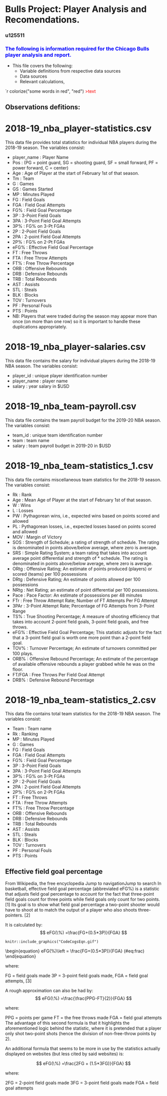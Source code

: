 # Bulls Project: Player Analysis and Recomendations.
### u125511

### <span style="color: blue;">The following is information required for the Chicago Bulls player analysis and report.</span>
* This file covers the following:
  * Variable definitions from respective data sources
  * Data sources
  * Relevant calculations, 

`r colorize("some words in red", "red")
<span style="color: red;">>text</span>

## Observations defitions:

# 2018-19_nba_player-statistics.csv  
This data file provides total statistics for individual NBA players during the 2018-19 season. The variables consist:

* player_name : Player Name
* Pos :  (PG = point guard, SG = shooting guard, SF = small forward, PF = power forward, C = center) 
* Age : Age of Player at the start of February 1st of that season.
* Tm : Team
* G : Games
* GS : Games Started
* MP : Minutes Played
* FG : Field Goals
* FGA : Field Goal Attempts
* FG% : Field Goal Percentage
* 3P : 3-Point Field Goals
* 3PA : 3-Point Field Goal Attempts
* 3P% : FG% on 3-Pt FGAs
* 2P : 2-Point Field Goals
* 2PA : 2-point Field Goal Attempts
* 2P% : FG% on 2-Pt FGAs
* eFG% : Effective Field Goal Percentage
* FT : Free Throws
* FTA : Free Throw Attempts
* FT% : Free Throw Percentage
* ORB : Offensive Rebounds
* DRB : Defensive Rebounds
* TRB : Total Rebounds
* AST : Assists
* STL : Steals
* BLK : Blocks
* TOV : Turnovers
* PF : Personal Fouls
* PTS : Points
* NB: Players that were traded during the season may appear more than once (on more than one row) so it is important to handle these duplications appropriately.

 

# 2018-19_nba_player-salaries.csv 
This data file contains the salary for individual players during the 2018-19 NBA season. The variables consist:

* player_id : unique player identification number
* player_name : player name
* salary : year salary in $USD
 

# 2018-19_nba_team-payroll.csv 
This data file contains the team payroll budget for the 2019-20 NBA season. The variables consist:

* team_id : unique team identification number
* team : team name
* salary : team payroll budget in 2019-20 in $USD
 

# 2018-19_nba_team-statistics_1.csv 
This data file contains miscellaneous team statistics for the 2018-19 season. The variables consist:

* Rk : Rank
* Age : Mean Age of Player at the start of February 1st of that season.
* W : Wins
* L : Losses
* PW : Pythagorean wins, i.e., expected wins based on points scored and allowed
* PL : Pythagorean losses, i.e., expected losses based on points scored and allowed
* MOV : Margin of Victory
* SOS : Strength of Schedule; a rating of strength of schedule. The rating is denominated in points above/below average, where zero is average.
* SRS : Simple Rating System; a team rating that takes into account average point differential and strength of * schedule. The rating is denominated in points above/below average, where zero is average.
* ORtg : Offensive Rating; An estimate of points produced (players) or scored (teams) per 100 possessions
* DRtg : Defensive Rating; An estimate of points allowed per 100 possessions
* NRtg : Net Rating; an estimate of point differential per 100 possessions.
* Pace : Pace Factor: An estimate of possessions per 48 minutes
* FTr : Free Throw Attempt Rate; Number of FT Attempts Per FG Attempt
* 3PAr : 3-Point Attempt Rate; Percentage of FG Attempts from 3-Point Range
* TS% : True Shooting Percentage; A measure of shooting efficiency that takes into account 2-point field goals, 3-point field goals, and free throws.
* eFG% : Effective Field Goal Percentage; This statistic adjusts for the fact that a 3-point field goal is worth one more point than a 2-point field goal.
* TOV% : Turnover Percentage; An estimate of turnovers committed per 100 plays.
* ORB% : Offensive Rebound Percentage; An estimate of the percentage of available offensive rebounds a player grabbed while he was on the floor.
* FT/FGA : Free Throws Per Field Goal Attempt
* DRB% : Defensive Rebound Percentage
 

# 2018-19_nba_team-statistics_2.csv 
This data file contains total team statistics for the 2018-19 NBA season. The variables consist:

* Team : Team name
* Rk : Ranking
* MP : Minutes Played
* G : Games
* FG : Field Goals
* FGA : Field Goal Attempts
* FG% : Field Goal Percentage
* 3P : 3-Point Field Goals
* 3PA : 3-Point Field Goal Attempts
* 3P% : FG% on 3-Pt FGAs
* 2P : 2-Point Field Goals
* 2PA : 2-point Field Goal Attempts
* 2P% : FG% on 2-Pt FGAs
* FT : Free Throws
* FTA : Free Throw Attempts
* FT% : Free Throw Percentage
* ORB : Offensive Rebounds
* DRB : Defensive Rebounds
* TRB : Total Rebounds
* AST : Assists
* STL : Steals
* BLK : Blocks
* TOV : Turnovers
* PF : Personal Fouls
* PTS : Points

## Effective field goal percentage
From Wikipedia, the free encyclopedia
Jump to navigationJump to search
In basketball, effective field goal percentage (abbreviated eFG%) is a statistic that adjusts field goal percentage to account for the fact that three-point field goals count for three points while field goals only count for two points. [1] Its goal is to show what field goal percentage a two-point shooter would have to shoot at to match the output of a player who also shoots three-pointers. [2]

It is calculated by: 
$$
eFG(\%) =\frac{FG+(0.5*3P)}{FGA}
$$

```{r pressure, echo=FALSE, fig.cap="eDG% calculation", out.width = '100%'}
knitr::include_graphics("CodeCogsEqn.gif")
```
\begin{equation} 
  eFG(%)\left = \frac{FG+(0.5*3P)}{FGA}
  (\#eq:frac)
\end{equation} 

where:

FG = field goals made
3P = 3-point field goals made,
FGA = field goal attempts,
[3]


A rough approximation can also be had by: 
$$
eFG(\%) =\frac{\frac{PPG-FT}{2}}{FGA}
$$

where:

PPG = points per game
FT = the free throws made
FGA = field goal attempts
The advantage of this second formula is that it highlights the aforementioned logic behind the statistic, where it is pretended that a player only shot two-point shots (hence the division of non-free-throw points by 2).


An additional formula that seems to be more in use by the statistics actually displayed on websites (but less cited by said websites) is:


$$
eFG(\%) =\frac{2FG + (1.5*3FG)}{FGA}
$$

where:

2FG = 2-point field goals made
3FG = 3-point field goals made
FGA = field goal attempts